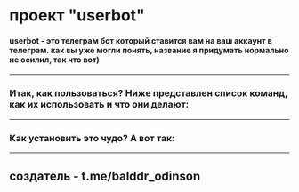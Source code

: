# проект "userbot"
#### userbot - это телеграм бот который ставится вам на ваш аккаунт в телеграм. как вы уже могли понять, название я придумать нормально не осилил, так что вот)
___
### Итак, как пользоваться? Ниже представлен список команд, как их использовать и что они делают:
___
### Как установить это чудо? А вот так:
___
## создатель - t.me/balddr_odinson
